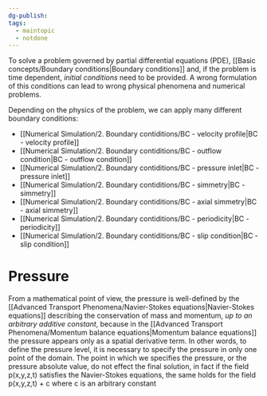 ```yaml
---
dg-publish: 
tags:
  - maintopic
  - notdone
---
```

To solve a problem governed by partial differential equations (PDE), [[Basic concepts/Boundary conditions|Boundary conditions]] and, if the problem is time dependent, *initial conditions* need to be provided.
A wrong formulation of this conditions can lead to wrong physical phenomena and numerical problems.

Depending on the physics of the problem, we can apply many different boundary conditions:
- [[Numerical Simulation/2. Boundary contiditions/BC - velocity profile|BC - velocity profile]]
- [[Numerical Simulation/2. Boundary contiditions/BC - outflow condition|BC - outflow condition]]
- [[Numerical Simulation/2. Boundary contiditions/BC - pressure inlet|BC - pressure inlet]]
- [[Numerical Simulation/2. Boundary contiditions/BC - simmetry|BC - simmetry]]
- [[Numerical Simulation/2. Boundary contiditions/BC - axial simmetry|BC - axial simmetry]]
- [[Numerical Simulation/2. Boundary contiditions/BC - periodicity|BC - periodicity]]
- [[Numerical Simulation/2. Boundary contiditions/BC - slip condition|BC - slip condition]]

# Pressure
From a mathematical point of view, the pressure is well-defined by the [[Advanced Transport Phenomena/Navier-Stokes equations|Navier-Stokes equations]] describing the conservation of mass and momentum, *up to an arbitrary additive constant*, because in the [[Advanced Transport Phenomena/Momentum balance equations|Momentum balance equations]] the pressure appears only as a spatial derivative term.
In other words, to define the pressure level, it is necessary to specify the pressure in only one point of the domain. The point in which we specifies the pressure, or the pressure absolute value, do not effect the final solution, in fact if the field p(x,y,z,t) satisfies the Navier-Stokes equations, the same holds for the field p(x,y,z,t) + c where c is an arbitrary constant


